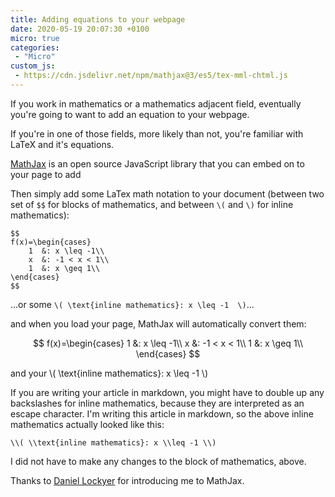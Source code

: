 ```yaml
---
title: Adding equations to your webpage
date: 2020-05-19 20:07:30 +0100
micro: true
categories:
 - "Micro"
custom_js:
 - https://cdn.jsdelivr.net/npm/mathjax@3/es5/tex-mml-chtml.js
---
```

If you work in mathematics or a mathematics adjacent field, eventually you're going to want to add an equation to your webpage.

If you're in one of those fields, more likely than not, you're familiar with LaTeX and it's equations.

[MathJax](https://github.com/mathjax/MathJax) is an open source JavaScript library that you can embed on to your page to add

Then simply add some LaTex math notation to your document (between two set of `$$` for blocks of mathematics, and between `\(` and `\)` for inline mathematics):

```
$$
f(x)=\begin{cases}
    1  &: x \leq -1\\
    x  &: -1 < x < 1\\
    1  &: x \geq 1\\
\end{cases}
$$
```

...or some `\( \text{inline mathematics}: x \leq -1  \)`...

and when you load your page, MathJax will automatically convert them:

$$
f(x)=\begin{cases}
    1  &: x \leq -1\\
    x  &: -1 < x < 1\\
    1  &: x \geq 1\\
\end{cases}
$$

and your \\( \\text{inline mathematics}: x \\leq -1 \\)

If you are writing your article in markdown, you might have to double up any backslashes for inline mathematics, because they are interpreted as an escape character. I'm writing this article in markdown, so the above inline mathematics actually looked like this:

```
\\( \\text{inline mathematics}: x \\leq -1 \\)
```

I did not have to make any changes to the block of mathematics, above.

Thanks to <a href="https://daniellockyer.com/" class="no-cta">Daniel Lockyer</a> for introducing me to MathJax.